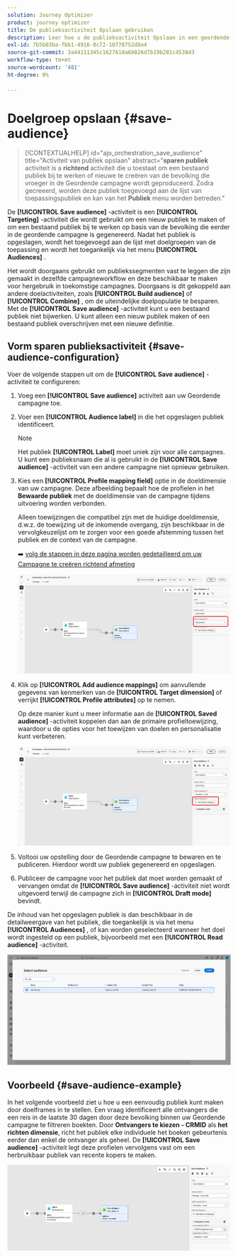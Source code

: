 ```yaml
---
solution: Journey Optimizer
product: journey optimizer
title: De publieksactiviteit Opslaan gebruiken
description: Leer hoe u de publieksactiviteit Opslaan in een geordende campagne gebruikt
exl-id: 7b5b03ba-fbb1-4916-8c72-10778752d8e4
source-git-commit: 3a44111345c1627610a6b026d7b19b281c4538d3
workflow-type: tm+mt
source-wordcount: '481'
ht-degree: 0%

---
```



# Doelgroep opslaan {#save-audience}

>[!CONTEXTUALHELP]
>id="ajo_orchestration_save_audience"
>title="Activiteit van publiek opslaan"
>abstract="**sparen publiek** activiteit is a **richtend** activiteit die u toestaat om een bestaand publiek bij te werken of nieuwe te creëren van de bevolking die vroeger in de Geordende campagne wordt geproduceerd. Zodra gecreeerd, worden deze publiek toegevoegd aan de lijst van toepassingspubliek en kan van het **Publiek** menu worden betreden."

De **[!UICONTROL Save audience]** -activiteit is een **[!UICONTROL Targeting]** -activiteit die wordt gebruikt om een nieuw publiek te maken of om een bestaand publiek bij te werken op basis van de bevolking die eerder in de geordende campagne is gegenereerd. Nadat het publiek is opgeslagen, wordt het toegevoegd aan de lijst met doelgroepen van de toepassing en wordt het toegankelijk via het menu **[!UICONTROL Audiences]** .

Het wordt doorgaans gebruikt om publiekssegmenten vast te leggen die zijn gemaakt in dezelfde campagneworkflow en deze beschikbaar te maken voor hergebruik in toekomstige campagnes. Doorgaans is dit gekoppeld aan andere doelactiviteiten, zoals **[!UICONTROL Build audience]** of **[!UICONTROL Combine]** , om de uiteindelijke doelpopulatie te besparen.
Met de **[!UICONTROL Save audience]** -activiteit kunt u een bestaand publiek niet bijwerken. U kunt alleen een nieuw publiek maken of een bestaand publiek overschrijven met een nieuwe definitie.

## Vorm sparen publieksactiviteit {#save-audience-configuration}

Voer de volgende stappen uit om de **[!UICONTROL Save audience]** -activiteit te configureren:

1. Voeg een **[!UICONTROL Save audience]** activiteit aan uw Geordende campagne toe.

1. Voer een **[!UICONTROL Audience label]** in die het opgeslagen publiek identificeert.

   >[!NOTE]
   >
   >Het publiek **[!UICONTROL Label]** moet uniek zijn voor alle campagnes. U kunt een publieksnaam die al is gebruikt in de **[!UICONTROL Save audience]** -activiteit van een andere campagne niet opnieuw gebruiken.

1. Kies een **[!UICONTROL Profile mapping field&#x200B;]** optie in de doeldimensie van uw campagne. Deze afbeelding bepaalt hoe de profielen in het **Bewaarde publiek** met de doeldimensie van de campagne tijdens uitvoering worden verbonden.

   Alleen toewijzingen die compatibel zijn met de huidige doeldimensie, d.w.z. de toewijzing uit de inkomende overgang, zijn beschikbaar in de vervolgkeuzelijst om te zorgen voor een goede afstemming tussen het publiek en de context van de campagne.

   ➡️ [ volg de stappen in deze pagina worden gedetailleerd om uw Campagne te creëren richtend afmeting ](../target-dimension.md)

   ![](../assets/save-audience-1.png)

1. Klik op **[!UICONTROL Add audience mappings]** om aanvullende gegevens van kenmerken van de **[!UICONTROL Target dimension]** of verrijkt **[!UICONTROL Profile attributes]** op te nemen.

   Op deze manier kunt u meer informatie aan de **[!UICONTROL Saved audience]** -activiteit koppelen dan aan de primaire profieltoewijzing, waardoor u de opties voor het toewijzen van doelen en personalisatie kunt verbeteren.

   ![](../assets/save-audience-2.png)

1. Voltooi uw opstelling door de Geordende campagne te bewaren en te publiceren. Hierdoor wordt uw publiek gegenereerd en opgeslagen.

1. Publiceer de campagne voor het publiek dat moet worden gemaakt of vervangen omdat de **[!UICONTROL Save audience]** -activiteit niet wordt uitgevoerd terwijl de campagne zich in **[!UICONTROL Draft mode]** bevindt.

De inhoud van het opgeslagen publiek is dan beschikbaar in de detailweergave van het publiek, die toegankelijk is via het menu **[!UICONTROL Audiences]** , of kan worden geselecteerd wanneer het doel wordt ingesteld op een publiek, bijvoorbeeld met een **[!UICONTROL Read audience]** -activiteit.

![](../assets/save-audience-4.png)


## Voorbeeld {#save-audience-example}

In het volgende voorbeeld ziet u hoe u een eenvoudig publiek kunt maken door doelframes in te stellen. Een vraag identificeert alle ontvangers die een reis in de laatste 30 dagen door deze bevolking binnen uw Geordende campagne te filtreren boekten. Door **Ontvangers te kiezen - CRMID** als **het richten dimensie**, richt het publiek elke individuele het boeken gebeurtenis eerder dan enkel de ontvanger als geheel. De **[!UICONTROL Save audience]** -activiteit legt deze profielen vervolgens vast om een herbruikbaar publiek van recente kopers te maken.

![](../assets/save-audience-3.png)

